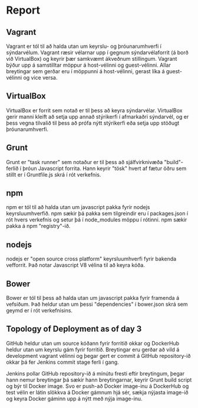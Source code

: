 # Report
## Vagrant
Vagrant er tól til að halda utan um keyrslu- og þróunarumhverfi í sýndarvélum. Vagrant ræsir vélarnar upp í gegnum sýndarvélaforrit (á borð við VirtualBox) og keyrir þær samkvæmt ákveðnum stillingum. Vagrant býður upp á samstilltar möppur á host-vélinni og guest-vélinni. Allar breytingar sem gerðar eru í möppunni á host-vélinni, gerast líka á guest-vélinni og vice versa.
## VirtualBox
VirtualBox er forrit sem notað er til þess að keyra sýndarvélar. VirtualBox gerir manni kleift að setja upp annað stýrikerfi í afmarkaðri sýndarvél, og er þess vegna tilvalið til þess að prófa nýtt stýrikerfi eða setja upp stöðugt þróunarumhverfi.
## Grunt
Grunt er "task runner" sem notaður er til þess að sjálfvirknivæða "build"-ferlið í þróun Javascript forrita. Hann keyrir "tösk" hvert af fætur öðru sem stillt er í Gruntfile.js skrá í rót verkefnis.
## npm
npm er tól til að halda utan um javascript pakka fyrir nodejs keyrsluumhverfið. npm sækir þá pakka sem tilgreindir eru í packages.json í rót hvers verkefnis og setur þá í node_modules möppu í rótinni. npm sækir pakka á npm "registry"-ið.
## nodejs
nodejs er "open source cross platform" keyrsluumhverfi fyrir bakenda vefforrit. Það notar Javascript V8 vélina til að keyra kóða.
## Bower
Bower er tól til þess að halda utan um javascript pakka fyrir framenda á vefsíðum. Það heldur utan um þessi "dependencies" í bower.json skrá sem geymd er í rót verkefnisins.
## Topology of Deployment as of day 3
GitHub heldur utan um source kóðann fyrir forritið okkar og DockerHub heldur utan um keyrslu gám fyrir forritið. Breytingar eru gerðar að vild á development vagrant vélinni og þegar gert er commit á GitHub repository-ið okkar þá fer Jenkins commit stage ferli í gang.

Jenkins pollar GitHub repository-ið á mínútu fresti eftir breytingum, þegar hann nemur breytingar þá sækir hann breytingarnar, keyrir Grunt build script og býr til Docker image. Svo er push-að Docker image-inu á DockerHub og test vélin er látin slökkva á Docker gámnum hjá sér, sækja nýjasta image-ið og keyra Docker gáminn upp á nýtt með nýja image-inu.